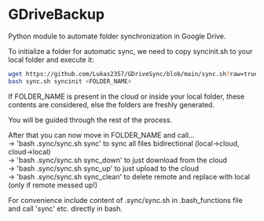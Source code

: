 # GDriveBackup

Python module to automate folder synchronization in Google Drive.

To initialize a folder for automatic sync, we need to copy syncinit.sh to your local folder and execute it:

```bash
wget https://github.com/Lukas2357/GDriveSync/blob/main/sync.sh?raw=true -q -O sync.sh
bash sync.sh syncinit <FOLDER_NAME>
```

If FOLDER_NAME is present in the cloud or inside your local folder, these contents are considered, else the folders are freshly generated.

You will be guided through the rest of the process.

After that you can now move in FOLDER_NAME and call... \
-> 'bash .sync/sync.sh sync' to sync all files bidirectional (local->cloud, cloud->local) \
-> 'bash .sync/sync.sh sync_down' to just download from the cloud \
-> 'bash .sync/sync.sh sync_up' to just upload to the cloud \
-> 'bash .sync/sync.sh sync_clean' to delete remote and replace with local (only if remote messed up!)

For convenience include content of .sync/sync.sh in .bash_functions file and call 'sync' etc. directly in bash.
